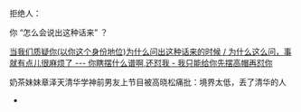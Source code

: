 
拒绝人：

你 “怎么会说出这种话来” ？


[当我们质疑你(以你这个身份地位)为什么问出这种话来的时候 / 为什么这么问，事就有点儿很麻烦了 --- 你瞎摆什么谱啊,还怼我 - 我只能给你先摆高帽再怼你](http://www.acfun.cn/v/ac1543714)

奶茶妹妹章泽天清华学神前男友上节目被高晓松痛批：境界太低，丢了清华的人



-
